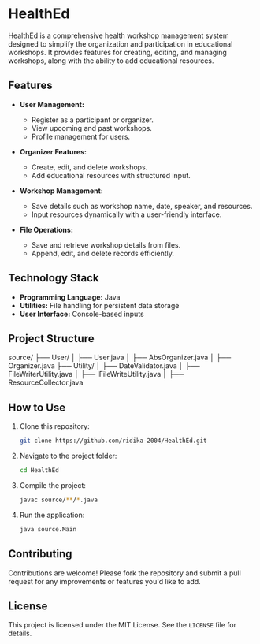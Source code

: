 # HealthEd

HealthEd is a comprehensive health workshop management system designed to simplify the organization and participation in educational workshops. It provides features for creating, editing, and managing workshops, along with the ability to add educational resources.

## Features

- **User Management:**
  - Register as a participant or organizer.
  - View upcoming and past workshops.
  - Profile management for users.

- **Organizer Features:**
  - Create, edit, and delete workshops.
  - Add educational resources with structured input.

- **Workshop Management:**
  - Save details such as workshop name, date, speaker, and resources.
  - Input resources dynamically with a user-friendly interface.

- **File Operations:**
  - Save and retrieve workshop details from files.
  - Append, edit, and delete records efficiently.

## Technology Stack

- **Programming Language:** Java
- **Utilities:** File handling for persistent data storage
- **User Interface:** Console-based inputs

## Project Structure

source/ ├── User/ │ ├── User.java │ ├── AbsOrganizer.java │ ├── Organizer.java ├── Utility/ │ ├── DateValidator.java │ ├── FileWriterUtility.java │ ├── IFileWriteUtility.java │ ├── ResourceCollector.java

## How to Use


1. Clone this repository:
   ```bash
   git clone https://github.com/ridika-2004/HealthEd.git

2. Navigate to the project folder:
   ```bash
   cd HealthEd

3. Compile the project:
   ```bash
   javac source/**/*.java

4. Run the application:
   ```bash
   java source.Main
   

## Contributing

Contributions are welcome! Please fork the repository and submit a pull request for any improvements or features you'd like to add.

## License

This project is licensed under the MIT License. See the `LICENSE` file for details.
